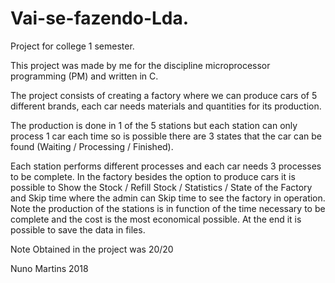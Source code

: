 # Vai-se-fazendo-Lda.

Project for college 1 semester.

This project was made by me for the discipline microprocessor programming (PM) and written in C.



The project consists of creating a factory where we can produce cars of 5 different brands, each car needs materials and quantities for its production.

The production is done in 1 of the 5 stations but each station can only process 1 car each time so is possible there are 3 states that the car can be found (Waiting / Processing / Finished).

Each station performs different processes and each car needs 3 processes to be complete.
In the factory besides the option to produce cars it is possible to Show the Stock / Refill Stock / Statistics / State of the Factory and Skip time where the admin can Skip time to see the factory in operation.
Note the production of the stations is in function of the time necessary to be complete and the cost is the most economical possible.
At the end it is possible to save the data in files.


Note Obtained in the project was 20/20

Nuno Martins 2018
